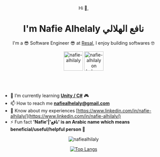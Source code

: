 <div align="center" > Hi 👋,</div><h1 align="center">I'm Nafie Alhelaly نافع الهلالي</h1>
<div align="center">I'm a 😎 Software Engineer 😎 at <a href="https://www.linkedin.com/company/resal/mycompany/">Resal</a>, I enjoy building softwares 🤓</div>
<br />
<div>
<div align="center" > <a href="https://linkedin.com/in/nafie-alhilaly" target="blank"><img  src="https://cdn-icons-png.flaticon.com/512/145/145807.png" alt="nafie-alhilaly" height="60" width="60" /></a>
<a href="https://www.behance.net/n-alhelaly" target="blank"><img src="https://cdn-icons-png.flaticon.com/512/145/145799.png" alt="nafie-alhilaly on behance" height=60" width="60" /></a></div>

</div>
<br />
<br />
<br />

- 🌱 I’m currently learning [**Unity / C#**](https://github.com/NafieAlhilaly/unity-game) 🎮
- 📫 How to reach me **nafiealhelaly@gmail.com**
- 📄 Know about my experiences [https://www.linkedin.com/in/nafie-alhilaly/](https://www.linkedin.com/in/nafie-alhilaly/)
- ⚡ Fun fact **'Nafie'|'نافع' is an Arabic name which means beneficial/useful/helpful person 🤗**





<div align="center">
<p><img align="center" src="https://github-readme-stats.vercel.app/api?username=nafiealhilaly&show_icons=true&locale=en&count_private=true&include_all_commits=true&custom_title=stats" alt="nafiealhilaly" /></p>

[![Top Langs](https://github-readme-stats.vercel.app/api/top-langs/?username=NafieAlhilaly&layout=compact&count_private=true)](https://github.com/anuraghazra/github-readme-stats)
</div>
